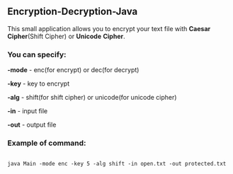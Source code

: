 ## Encryption-Decryption-Java

This small application allows you to encrypt your text file with __Caesar__ __Cipher__(Shift Cipher) or __Unicode__ __Cipher__.

### You can specify:

__-mode__ - enc(for encrypt) or dec(for decrypt)

__-key__ - key to encrypt

__-alg__ - shift(for shift cipher) or unicode(for unicode cipher)

__-in__ - input file

__-out__ - output file

### Example of command:

```

java Main -mode enc -key 5 -alg shift -in open.txt -out protected.txt

```

